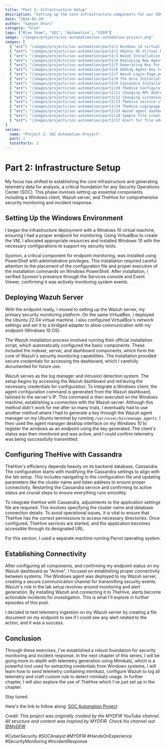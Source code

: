 ```yaml
---
title: "Part 2: Infrastructure Setup"
description: "Setting up the core infrastructure components for our SOC automation environment including Wazuh, Windows client, and TheHive"
date: "2024-03-20"
author: "Samson Otori"
category: "blue"
tags: ["Blue Team", "SOC", "Automation", "SIEM"]
image: "/images/projects/soc-automation/soc-automation-project.png"
images: [
  { "src": "/images/projects/soc-automation/part2/1 Windows 10 virtual machine properties.png", "alt": "Windows 10 Virtual Machine Setup Properties" },
  { "src": "/images/projects/soc-automation/part2/2 Ubuntu OS Virtual Machine properties.png", "alt": "Ubuntu OS Virtual Machine Properties" },
  { "src": "/images/projects/soc-automation/part2/3 Wazuh Installation.png", "alt": "Wazuh Installation Process" },
  { "src": "/images/projects/soc-automation/part2/4 Deploying New Agent To Wazuh MAIN.png", "alt": "Deploying New Agent to Wazuh" },
  { "src": "/images/projects/soc-automation/part2/5 Generating Key For Newly Created Agent.png", "alt": "Generating Key for New Wazuh Agent" },
  { "src": "/images/projects/soc-automation/part2/6 Adding Agent Key to my wazuh manager on windows machine MAIN.png", "alt": "Adding Agent Key to Wazuh Manager on Windows" },
  { "src": "/images/projects/soc-automation/part2/7 Wazuh Login Page.png", "alt": "Wazuh Dashboard Login Page" },
  { "src": "/images/projects/soc-automation/part2/8 The Hive Installation in Parrot.png", "alt": "TheHive Installation in Parrot OS" },
  { "src": "/images/projects/soc-automation/part2/9 Cassandra Installation in Parrot.png", "alt": "Cassandra Installation in Parrot OS" },
  { "src": "/images/projects/soc-automation/part2/10 TheHive Configuration.png", "alt": "TheHive Configuration Setup" },
  { "src": "/images/projects/soc-automation/part2/11 Changing RPC Address in Cassandra.png", "alt": "Configuring RPC Address in Cassandra" },
  { "src": "/images/projects/soc-automation/part2/12 Changing Listening address in Cassandra.png", "alt": "Setting Cassandra Listening Address" },
  { "src": "/images/projects/soc-automation/part2/13 Thehive service started.png", "alt": "TheHive Service Successfully Started" },
  { "src": "/images/projects/soc-automation/part2/14 TheHive Loginpage.png", "alt": "TheHive Login Page" },
  { "src": "/images/projects/soc-automation/part2/15 Wazuh agent dashboard with Active agent MAIN.png", "alt": "Wazuh Agent Dashboard Showing Active Agent" },
  { "src": "/images/projects/soc-automation/part2/16 Sample file creation for FILE MONITORING.png", "alt": "Testing File Monitoring with Sample File Creation" },
  { "src": "/images/projects/soc-automation/part2/17 Alert for file added to endpoint on wazuh.png", "alt": "Wazuh Alert for File Addition on Endpoint" }
]
series:
  name: "Project 2: SOC Automation Project"
  part: 2
  totalParts: 3
---
```


# Part 2: Infrastructure Setup

My focus has shifted to establishing the core infrastructure and generating telemetry data for analysis, a critical foundation for any Security Operations Center (SOC). This phase involves setting up essential components including a Windows client, Wazuh server, and TheHive for comprehensive security monitoring and incident response.

## Setting Up the Windows Environment

I began the infrastructure deployment with a Windows 10 virtual machine, ensuring I had a proper endpoint for monitoring. Using VirtualBox to create the VM, I allocated appropriate resources and installed Windows 10 with the necessary configurations to support my security tools.

Sysmon, a critical component for endpoint monitoring, was installed using PowerShell with administrative privileges. This installation required careful attention to the placement of the configuration file and proper execution of the installation commands on Windows PowerShell. After installation, I verified Sysmon's presence through the Services console and Event Viewer, confirming it was actively monitoring system events.

## Deploying Wazuh Server

With the endpoint ready, I moved to setting up the Wazuh server, my primary security monitoring platform. On the same VirtualBox, I deployed the Ubuntu 22.04 virtual machine. I also configured VirtualBox's network settings and set it to a bridged adapter to allow communication with my endpoint (Windows 10 OS).

The Wazuh installation process involved running their official installation script, which automatically configured the basic components. These included the indexer, server, and dashboard components, which form the core of Wazuh's security monitoring capabilities. The installation provided secure credentials for accessing the dashboard, which I carefully documented for future use.

Wazuh serves as the log manager and intrusion detection system. The setup begins by accessing the Wazuh dashboard and retrieving the necessary credentials for configuration. To integrate a Windows client, the agent configuration command is generated from the Wazuh dashboard, tailored to the server's IP. This command is then executed on the Windows machine, establishing a connection with the Wazuh server. Although this method didn't work for me after so many trials, I eventually had to use another method where I had to generate a key through the Wazuh agent manager on my Ubuntu terminal by running `/var/ossec/bin/manage_agents`. I then used the agent manager desktop interface on my Windows 10 to register the windows as an endpoint using the key generated. The client's status was then monitored and was active, and I could confirm telemetry was being successfully transmitted.

## Configuring TheHive with Cassandra

TheHive's efficiency depends heavily on its backend database, Cassandra. The configuration starts with modifying the Cassandra settings to align with the lab setup. This includes navigating to the configuration file and updating parameters like the cluster name and listen address to ensure proper connectivity. Restarting the Cassandra service and confirming its active status are crucial steps to ensure everything runs smoothly.

To integrate theHive with Cassandra, adjustments to the application settings file are required. This involves specifying the cluster name and database connection details. To avoid operational issues, it is vital to ensure that TheHive has the correct permissions to access necessary directories. Once configured, TheHive services are started, and the application becomes accessible through its designated URL.

For this section, I used a separate machine running Parrot operating system.

## Establishing Connectivity

After configuring all components, and confirming my endpoint status on my Wazuh dashboard as "Active", I focused on establishing proper connectivity between systems. The Windows agent was deployed to my Wazuh server, creating a secure communication channel for transmitting security events. Wazuh's role in the lab setup revolves around monitoring and alert generation. By installing Wazuh and connecting it to TheHive, alerts become actionable incidents for investigation. This is what I'll explore in further episodes of this post.

I decided to test telemetry ingestion on my Wazuh server by creating a file document on my endpoint to see if I could see any alert related to the action, and it was a success.

## Conclusion

Through these exercises, I've established a robust foundation for security monitoring and incident response. In the next chapter of this series, I will be going more in-depth with telemetry generation using Mimikatz, which is a powerful tool used for extracting credentials from Windows systems, I will learn how to send telemetry containing mimikatz, configure Wazuh to log all telemetry and craft custom rule to detect mimikatz usage. In further chapter, I will also explore the use of TheHive which I've just set up in the chapter.

Stay tuned.

Here's the link to follow along: [SOC Automation Project](https://www.youtube.com/watch?v=VuSKMPRXN1M&list=PLG6KGSNK4PuBWmX9NykU0wnWamjxdKhDJ&index=8)

*Credit: This project was originally created by the MYDFIR YouTube channel. All structure and content was inspired by MYDFIR. Check his channel out: [@MyDFIR](https://www.youtube.com/@MyDFIR)*

#CyberSecurity #SOCAnalyst #MYDFIR #HandsOnExperience #SecurityMonitoring #IncidentResponse 